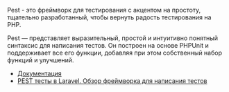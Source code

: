 Pest - это фреймворк для тестирования с акцентом на простоту,
тщательно разработанный, чтобы вернуть радость тестирования на PHP.

Pest — представляет выразительный, простой и интуитивно понятный синтаксис для написания тестов. 
Он построен на основе PHPUnit и поддерживает все его функции, добавляя при этом собственный набор функций и улучшений.

[//]: # "materials"

- [Документация](https://pestphp.com/docs/installation)
- [PEST тесты в Laravel. Обзор фреймворка для написания тестов](https://youtu.be/6BDAMKiRkhA)

[//]: # "/materials"
